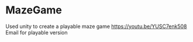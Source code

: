 # MazeGame
Used unity to create a playable maze game
https://youtu.be/YUSC7enk508
Email for playable version

